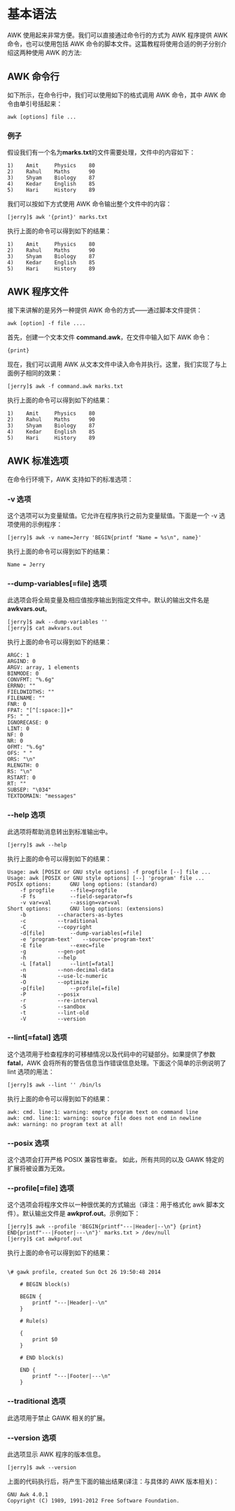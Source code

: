 # 基本语法  

AWK 使用起来非常方便。我们可以直接通过命令行的方式为 AWK 程序提供 AWK 命令，也可以使用包括 AWK 命令的脚本文件。这篇教程将使用合适的例子分别介绍这两种使用 AWK 的方法:    

## AWK 命令行

如下所示，在命令行中，我们可以使用如下的格式调用 AWK 命令，其中 AWK 命令由单引号括起来：  

```
awk [options] file ...
```  

### 例子  

假设我们有一个名为**marks.txt**的文件需要处理，文件中的内容如下：  
  
```
1)    Amit     Physics    80
2)    Rahul    Maths      90
3)    Shyam    Biology    87
4)    Kedar    English    85
5)    Hari     History    89
```  

我们可以按如下方式使用 AWK 命令输出整个文件中的内容：  

```
[jerry]$ awk '{print}' marks.txt 
```  

执行上面的命令可以得到如下的结果： 
 
```
1)    Amit     Physics    80   
2)    Rahul    Maths      90
3)    Shyam    Biology    87
4)    Kedar    English    85
5)    Hari     History    89  
```  

## AWK 程序文件  

接下来讲解的是另外一种提供 AWK 命令的方式——通过脚本文件提供： 
 
```
awk [option] -f file ....
```

首先，创建一个文本文件 **command.awk**，在文件中输入如下 AWK 命令：  

```
{print}
```  

现在，我们可以调用 AWK 从文本文件中读入命令并执行。这里，我们实现了与上面例子相同的效果：  

```
[jerry]$ awk -f command.awk marks.txt
```  

执行上面的命令可以得到如下的结果：  
 
```
1)    Amit     Physics    80
2)    Rahul    Maths      90
3)    Shyam    Biology    87
4)    Kedar    English    85
5)    Hari     History    89
```  

## AWK 标准选项

在命令行环境下，AWK 支持如下的标准选项： 
 
### -v 选项

这个选项可以为变量赋值。它允许在程序执行之前为变量赋值。下面是一个 -v 选项使用的示例程序：
  
```
[jerry]$ awk -v name=Jerry 'BEGIN{printf "Name = %s\n", name}'
```  

执行上面的命令可以得到如下的结果：   

```
Name = Jerry
```  

### --dump-variables[=file] 选项  

此选项会将全局变量及相应值按序输出到指定文件中。默认的输出文件名是 **awkvars.out**。  

```
[jerry]$ awk --dump-variables ''
[jerry]$ cat awkvars.out 
```  

执行上面的命令可以得到如下的结果：   

```
ARGC: 1
ARGIND: 0
ARGV: array, 1 elements
BINMODE: 0
CONVFMT: "%.6g"
ERRNO: ""
FIELDWIDTHS: ""
FILENAME: ""
FNR: 0
FPAT: "[^[:space:]]+"
FS: " "
IGNORECASE: 0
LINT: 0
NF: 0
NR: 0
OFMT: "%.6g"
OFS: " "
ORS: "\n"
RLENGTH: 0
RS: "\n"
RSTART: 0
RT: ""
SUBSEP: "\034"
TEXTDOMAIN: "messages"
```  

### --help 选项  

此选项将帮助消息转出到标准输出中。 
 
```
[jerry]$ awk --help
```  

执行上面的命令可以得到如下的结果：  

```
Usage: awk [POSIX or GNU style options] -f progfile [--] file ...
Usage: awk [POSIX or GNU style options] [--] 'program' file ...
POSIX options:		GNU long options: (standard)
	-f progfile		--file=progfile
	-F fs			--field-separator=fs
	-v var=val		--assign=var=val
Short options:		GNU long options: (extensions)
	-b			--characters-as-bytes
	-c			--traditional
	-C			--copyright
	-d[file]		--dump-variables[=file]
	-e 'program-text'	--source='program-text'
	-E file			--exec=file
	-g			--gen-pot
	-h			--help
	-L [fatal]		--lint[=fatal]
	-n			--non-decimal-data
	-N			--use-lc-numeric
	-O			--optimize
	-p[file]		--profile[=file]
	-P			--posix
	-r			--re-interval
	-S			--sandbox
	-t			--lint-old
	-V			--version
```  

### --lint[=fatal] 选项  

这个选项用于检查程序的可移植情况以及代码中的可疑部分。如果提供了参数 **fatal**，AWK 会将所有的警告信息当作错误信息处理。下面这个简单的示例说明了 lint 选项的用法：  

```
[jerry]$ awk --lint '' /bin/ls
```  

执行上面的命令可以得到如下的结果：  

```
awk: cmd. line:1: warning: empty program text on command line
awk: cmd. line:1: warning: source file does not end in newline
awk: warning: no program text at all!
```  

### --posix 选项  

这个选项会打开严格 POSIX 兼容性审查。 如此，所有共同的以及 GAWK 特定的扩展将被设置为无效。  

### --profile[=file] 选项  

这个选项会将程序文件以一种很优美的方式输出（译注：用于格式化 awk 脚本文件）。默认输出文件是 **awkprof.out**。示例如下：  

```
[jerry]$ awk --profile 'BEGIN{printf"---|Header|--\n"} {print} END{printf"---|Footer|---\n"}' marks.txt > /dev/null 
[jerry]$ cat awkprof.out
``` 

执行上面的命令可以得到如下的结果：  

```

\# gawk profile, created Sun Oct 26 19:50:48 2014

	# BEGIN block(s)

	BEGIN {
		printf "---|Header|--\n"
	}

	# Rule(s)

	{
		print $0
	}

	# END block(s)

	END {
		printf "---|Footer|---\n"
	}
``` 

### --traditional 选项  

此选项用于禁止 GAWK 相关的扩展。 
 
### --version 选项  

此选项显示 AWK 程序的版本信息。  

```
[jerry]$ awk --version
```  

上面的代码执行后，将产生下面的输出结果(译注：与具体的 AWK 版本相关)：  
 
```
GNU Awk 4.0.1
Copyright (C) 1989, 1991-2012 Free Software Foundation.
```




